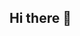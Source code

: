 ## Hi there 👋

<!--
**carinaciocani/carinaciocani** is a ✨ _special_ ✨ repository because its `README.md` (this file) appears on your GitHub profile.

Here are some ideas to get you started:

- 🔭 I’m currently working on improving my Java skills
- 🌱 I’m currently learning the fundamentals of web development, including HTML, CSS, and JavaScript
- 👯 I’m looking to collaborate on beginner-friendly open-source projects
- 🤔 I’m looking for help with understanding object-oriented programming better
- 💬 Ask me about my experience learning to code or managing university life
- 📫 How to reach me: ciocanicarina@stud.ase.ro
- 😄 Pronouns: she/her
- ⚡ Fun fact: I love solving puzzles and can spend hours playing logic games like Chess or Tetris!
-->
